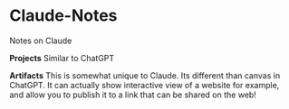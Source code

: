 # Claude-Notes
Notes on Claude


**Projects**
Similar to ChatGPT

**Artifacts**
This is somewhat unique to Claude. Its different than canvas in ChatGPT. It can actually show interactive view of a website for example, and allow you to publish it to a link that can be shared on the web!


